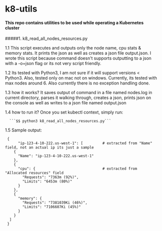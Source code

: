 # k8-utils

#### This repo contains utilities to be used while operating a Kubernetes cluster

#####1. k8_read_all_nodes_resources.py

   1.1 This script executes *<kubectl describe nodes>* and outputs only the node name, cpu stats & memory stats.
         It prints the json as well as creates a json file output.json. I wrote this script because <kubectl describe nodes>
        command doesn't supports outputting to a json with a -o=json flag or its not very script friendly.

   1.2 Its tested with Python3, I am not sure if it will support versions < Python3. Also, tested only on mac not on windows.
       Currently, its tested with max nodes around 6. Also currently there is no exception handling done.

   1.3 how it works? It saves output of *<kubectl describe nodes>* command in a file named nodes.log in current directory, parses it
     walking through, creates a json, prints json on the console as well as writes to a json file named output.json

   1.4 how to run it? Once you set kubectl context, simply run:
 
      ```$$ python3 k8_read_all_nodes_resources.py```

   1.5 Sample output:

	 {
	      "ip-123-4-10-222.us-west-1": [         # extracted from "Name" field, not an actual ip its just a sample
	    {
	      "Name": "ip-123-4-10-222.us-west-1"
	    },
	    {
	      "cpu": {                               # extracted from "Allocated resources" field
	        "Requests": "7363m (92%)",
	        "Limits": "6453m (80%)"
	      }
	    },
	    {
	      "memory": {
	        "Requests": "7381039Ki (46%)",
	        "Limits": "7106607Ki (45%)"
	      }
	    }
	  ]
	 }

